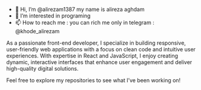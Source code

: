 - 👋 Hi, I’m @alirezam1387 my name is alireza aghdam
- 👀 I’m interested in programing
- 📫 How to reach me : you can rich me only in telegram : @khode_alirezam

As a passionate front-end developer, I specialize in building responsive, user-friendly web applications with a focus on clean code and intuitive user experiences. With expertise in React and JavaScript, I enjoy creating dynamic, interactive interfaces that enhance user engagement and deliver high-quality digital solutions.

Feel free to explore my repositories to see what I’ve been working on!
<!---
alirezam1387/alirezam1387 is a ✨ special ✨ repository because its `README.md` (this file) appears on your GitHub profile.
You can click the Preview link to take a look at your changes.
--->
